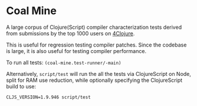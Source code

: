 # Coal Mine

A large corpus of Clojure(Script) compiler characterization tests derived from submissions by 
the top 1000 users on [4Clojure](http://www.4clojure.com).

This is useful for regression testing compiler patches. Since the codebase is large, it is also 
useful for testing compiler performance.

To run all tests: `(coal-mine.test-runner/-main)`

Alternatively, `script/test` will run the all the tests via ClojureScript on Node, split for 
RAM use reduction, while optionally specifying the ClojureScript build to use:

```
CLJS_VERSION=1.9.946 script/test
```
